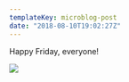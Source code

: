 ```yaml
---
templateKey: microblog-post
date: "2018-08-10T19:02:27Z"
---
```


Happy Friday, everyone!

<img src="/wp-content/uploads/2018/08/0f1c6069855549739d572e6048c961ad.jpg" />
